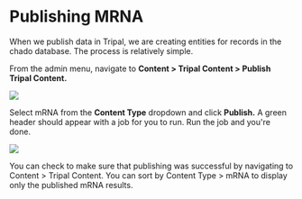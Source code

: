 # Publishing MRNA

When we publish data in Tripal, we are creating entities for records in the chado database. The process is relatively simple.

From the admin menu, navigate to **Content > Tripal Content > Publish Tripal Content.**

![](https://github.com/jwest60/tripal_dev_mini_dataset/blob/publish-mrna/documentation/img/publish/pubdoc_1.png)

Select mRNA from the **Content Type** dropdown and click **Publish.** A green header should appear with a job for you to run. Run the job and you're done.

![](https://github.com/jwest60/tripal_dev_mini_dataset/blob/publish-mrna/documentation/img/publish/pubdoc_2.png)

You can check to make sure that publishing was successful by navigating to Content > Tripal Content. You can sort by Content Type > mRNA to display only the published mRNA results.
